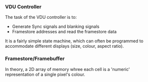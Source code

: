 ### VDU Controller
The task of the VDU controller is to:
- Generate Sync signals and blanking signals
- Framestore addresses and read the framestore data

It is a fairly simple state machine, which can often be programmed to accommodate different displays (size, colour, aspect ratio).

### Framestore/Framebuffer
In theory, a 2D array of memory whree each cell is a 'numeric' representation of a single pixel's colour.

